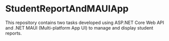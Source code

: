 # StudentReportAndMAUIApp
This repository contains two tasks developed using ASP.NET Core Web API and .NET MAUI (Multi-platform App UI) to manage and display student reports.
